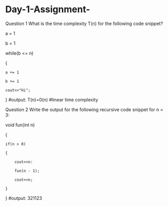 # Day-1-Assignment-
Question 1
What is the time complexity T(n) for the following code snippet?

a = 1

b = 1

while(b <= n)

{

    a += 1

    b += 1

    cout<<"Hi";

}
#output:
T(n)=0(n)  #linear time complexity 

Question 2
Write the output for the following recursive code snippet for n = 3:

void fun(int n)

{

    if(n > 0)

    {

        cout<<n:

        fun(n - 1);

        cout<<n;

    }

}
#output:
321123


